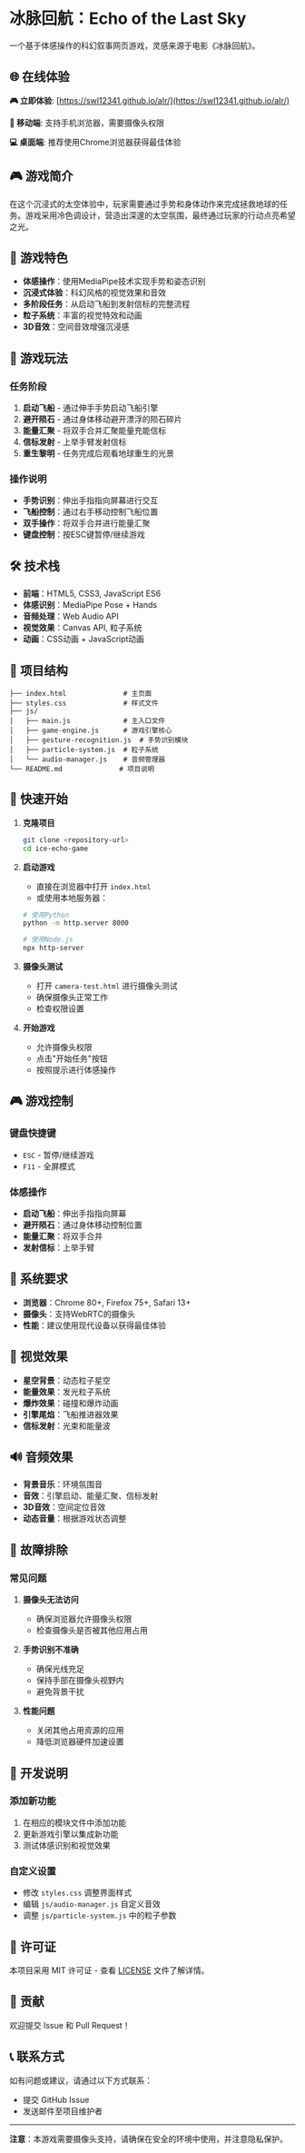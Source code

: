 # 冰脉回航：Echo of the Last Sky

一个基于体感操作的科幻叙事网页游戏，灵感来源于电影《冰脉回航》。

## 🌐 在线体验

**🎮 立即体验**: [https://swl12341.github.io/aIr/](https://swl12341.github.io/aIr/)

**📱 移动端**: 支持手机浏览器，需要摄像头权限

**💻 桌面端**: 推荐使用Chrome浏览器获得最佳体验

## 🎮 游戏简介

在这个沉浸式的太空体验中，玩家需要通过手势和身体动作来完成拯救地球的任务。游戏采用冷色调设计，营造出深邃的太空氛围，最终通过玩家的行动点亮希望之光。

## 🚀 游戏特色

- **体感操作**：使用MediaPipe技术实现手势和姿态识别
- **沉浸式体验**：科幻风格的视觉效果和音效
- **多阶段任务**：从启动飞船到发射信标的完整流程
- **粒子系统**：丰富的视觉特效和动画
- **3D音效**：空间音效增强沉浸感

## 🎯 游戏玩法

### 任务阶段

1. **启动飞船** - 通过伸手手势启动飞船引擎
2. **避开陨石** - 通过身体移动避开漂浮的陨石碎片
3. **能量汇聚** - 将双手合并汇聚能量充能信标
4. **信标发射** - 上举手臂发射信标
5. **重生黎明** - 任务完成后观看地球重生的光景

### 操作说明

- **手势识别**：伸出手指指向屏幕进行交互
- **飞船控制**：通过右手移动控制飞船位置
- **双手操作**：将双手合并进行能量汇聚
- **键盘控制**：按ESC键暂停/继续游戏

## 🛠️ 技术栈

- **前端**：HTML5, CSS3, JavaScript ES6
- **体感识别**：MediaPipe Pose + Hands
- **音频处理**：Web Audio API
- **视觉效果**：Canvas API, 粒子系统
- **动画**：CSS动画 + JavaScript动画

## 📁 项目结构

```
├── index.html              # 主页面
├── styles.css              # 样式文件
├── js/
│   ├── main.js             # 主入口文件
│   ├── game-engine.js      # 游戏引擎核心
│   ├── gesture-recognition.js  # 手势识别模块
│   ├── particle-system.js  # 粒子系统
│   └── audio-manager.js    # 音频管理器
└── README.md              # 项目说明
```

## 🚀 快速开始

1. **克隆项目**
   ```bash
   git clone <repository-url>
   cd ice-echo-game
   ```

2. **启动游戏**
   - 直接在浏览器中打开 `index.html`
   - 或使用本地服务器：
   ```bash
   # 使用Python
   python -m http.server 8000
   
   # 使用Node.js
   npx http-server
   ```

3. **摄像头测试**
   - 打开 `camera-test.html` 进行摄像头测试
   - 确保摄像头正常工作
   - 检查权限设置

4. **开始游戏**
   - 允许摄像头权限
   - 点击"开始任务"按钮
   - 按照提示进行体感操作

## 🎮 游戏控制

### 键盘快捷键
- `ESC` - 暂停/继续游戏
- `F11` - 全屏模式

### 体感操作
- **启动飞船**：伸出手指指向屏幕
- **避开陨石**：通过身体移动控制位置
- **能量汇聚**：将双手合并
- **发射信标**：上举手臂

## 🔧 系统要求

- **浏览器**：Chrome 80+, Firefox 75+, Safari 13+
- **摄像头**：支持WebRTC的摄像头
- **性能**：建议使用现代设备以获得最佳体验

## 🎨 视觉效果

- **星空背景**：动态粒子星空
- **能量效果**：发光粒子系统
- **爆炸效果**：碰撞和爆炸动画
- **引擎尾焰**：飞船推进器效果
- **信标发射**：光束和能量波

## 🔊 音频效果

- **背景音乐**：环境氛围音
- **音效**：引擎启动、能量汇聚、信标发射
- **3D音效**：空间定位音效
- **动态音量**：根据游戏状态调整

## 🐛 故障排除

### 常见问题

1. **摄像头无法访问**
   - 确保浏览器允许摄像头权限
   - 检查摄像头是否被其他应用占用

2. **手势识别不准确**
   - 确保光线充足
   - 保持手部在摄像头视野内
   - 避免背景干扰

3. **性能问题**
   - 关闭其他占用资源的应用
   - 降低浏览器硬件加速设置

## 📝 开发说明

### 添加新功能
1. 在相应的模块文件中添加功能
2. 更新游戏引擎以集成新功能
3. 测试体感识别和视觉效果

### 自定义设置
- 修改 `styles.css` 调整界面样式
- 编辑 `js/audio-manager.js` 自定义音效
- 调整 `js/particle-system.js` 中的粒子参数

## 📄 许可证

本项目采用 MIT 许可证 - 查看 [LICENSE](LICENSE) 文件了解详情。

## 🤝 贡献

欢迎提交 Issue 和 Pull Request！

## 📞 联系方式

如有问题或建议，请通过以下方式联系：
- 提交 GitHub Issue
- 发送邮件至项目维护者

---

**注意**：本游戏需要摄像头支持，请确保在安全的环境中使用，并注意隐私保护。
